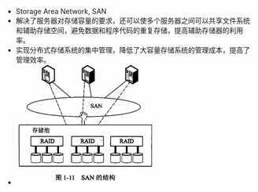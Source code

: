 - Storage Area Network, SAN
- 解决了服务器对存储容量的要求，还可以使多个服务器之间可以共享文件系统和辅助存储空间，避免数据和程序代码的重复存储，提高辅助存储器的利用率。
- 实现分布式存储系统的集中管理，降低了大容量存储系统的管理成本，提高了管理效率。
- ![image.png](../assets/image_1649679458425_0.png)